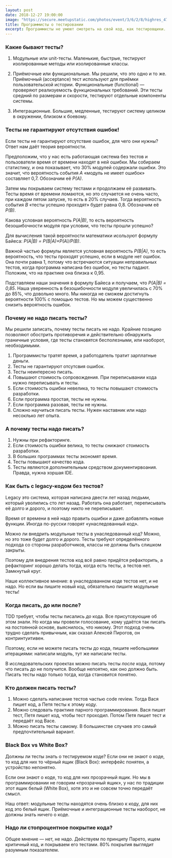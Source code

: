 ```yaml
---
layout: post
date: 2018-12-27 19:00:00
image: "https://secure.meetupstatic.com/photos/event/3/6/2/8/highres_477133864.jpeg"
title: Программисты о тестировании
excerpt: Программисты не умеют смотреть на свой код, как тестировщики. Мы собираем его из вылинок и клейстера, а тестировщики подступают к нему с топором и клещами.
---
```


### Какие бывают тесты?

1. Модульные или unit-тесты. Маленькие, быстрые, тестируют изолированные методы или изолированные классы.

1. Приёмочные или функциональные. Мы решили, что это одно и то же.
   Приёмочный (acceptance) тест используют для приёмки пользовательской истории.
   Функциональные (functional)&nbsp;&mdash; проверяют реализуемость функциональных требований.
   Эти тесты средний по размерам и скорости, тестируют отдельные компоненты системы.

1. Интеграционные. Большие, медленные, тестируют систему целиком в окружении,
   близком к боевому.

### Тесты не гарантируют отсутствия ошибок!

Если тесты не гарантируют отсутствие ошибок, для чего они нужны? Ответ нам даёт теория вероятности.

Предположим, что у нас есть работающая система без тестов и пользователи время от времени находят в ней ошибки.
Мы собираем статистику, и она показывает, что 30% модулей содержали ошибки. Это значит, что вероятность события *A*
&laquo;модуль не имеет ошибок&raquo; составляет 0,7. Обозначим её *P(A)*.

Затем мы покрываем систему тестами и продолжаем её развивать. Тесты время от времени ломаются, но это случается
не очень часто, при каждом пятом запуске, то есть в 20% случаев. Тогда вероятность события *B* &laquo;тесты успешно проходят&raquo; будет
равна 0,8. Обозначим её *P(B)*.

Какова условная вероятность *P(A\|B)*, то есть вероятность безошибочности модуля при условии, что тесты прошли успешно?

Для вычисления такой вероятности математики исользуют формулу Байеса: *P(A|B) = P(B|A)&times;P(A)/P(B)*.

Важной частью формулы является условная вероятность *P(B|A)*, то есть вероятность, что тесты проходят успешно,
если в модуле нет ошибок. Она почти равна 1, потому что встречаются ситуации неправильных тестов, когда программа
написана без ошибок, но тесты падают. Положим, что на практике она близка к 0,95.

Подставляем наши значения в формулу Байеса и получаем, что *P(A|B) = 0,85*. Наша уверенность в безошибочности модуля
увеличилась с 70% до 85%, что довольно много. Мы никогда не сможем достигнуть вероятности 100% с помощью тестов.
Но мы можем существенно снизить вероятность ошибок.

### Почему не надо писать тесты?

Мы решили записать, почему тесты писать не надо. Крайние позицию позволяют обострить противоречия и действительно обнаружить
граничные условия, где тесты становятся бесполезными, или наоборот, необходимыми.

1. Программисты тратят время, а работодатель тратит зарплатные деньги.
1. Тесты не гарантируют отсутсвия ошибок.
1. Тесты неинтересно писать.
1. Повышают стоимость сопровождения. При переписывании кода нужно переписывать и тесты.
1. Если стоимость ошибки невелика, то тесты повышают стоимость разработки.
1. Если программа простая, тесты не нужны.
1. Если программа разовая, тесты не нужны.
1. Сложно научиться писать тесты. Нужен наставник или надо несоклько лет опыта.

### А почему тесты надо писать?

1. Нужны при рефакторинге.
1. Если стоимость ошибки велика, то тесты снижают стоимость разработки.
1. В больших программах тесты экономят время.
1. Тесты повышают качество кода.
1. Тесты являются дополнительным средством документирвоания. Правда, нужна хоршая IDE.

### Как быть с legacy-кодом без тестов?

Legacy это система, которая написана двести лет назад людьми, который уволились сто лет назад.
Работать она работает, переписывать её долго и дорого, и поэтому никто не переписывает.

Время от времени в ней надо править ошибки и даже добавлять новые функции. Иногда по-русски
говорят &laquo;унаследованный код&raquo;.

Можно ли внедрить модульные тесты в унаследованный код? Можно, но это тоже будет долго и дорого.
Тесты требуют определённого подхода со стороны разработчиков, классы не должны быть слишком закрыты.

Поэтому для внедрения тестов код всё равно придётся рефакторить, а рефакторинг
хорошо делать тогда, когда есть тесты, а тестов нет. Замкнутый круг.

Наше коллективное мнение: в унаследованном коде тестов нет, и не надо. Но если вы пишите
новый код, обязательно пишите модульные тесты!

### Когда писать, до или после?

TDD требует, чтобы тесты писались *до* кода. Все присутсвующие об этом знали. Но когда мы провели голосование,
кому удаётся так писать на постоянной основе, выяснилось, что никому. Этот подход очень трудно сделать
привычным, как сказал Алексей Пирогов, он контринтуитивен.

Поэтому, если не можете писать тесты до кода, пишите небольшими итерациями: написали модуль, тут же написали
тесты.

В исследовательских проектах можно писать тесты *после* кода, потому что писать до не получится. Вообще непоятно,
как оно должно быть. Писать тесты надо только тогда, когда становится понятно.

### Кто должен писать тесты?

1. Можно сделать написание тестов частью code review. Тогда Вася пишет код, а Петя тесты к этому коду.
1. Можно следовать практике парного программирования. Вася пишет тест, Петя пишет код, чтобы тест проходил. Потом Петя пишет тест и передаёт ход Васе.
1. Можно писать тесты самому. В большинстве случаев это самый предпочтительный вариант.

### Black Box vs White Box?

Должны ли тесты знать о тестируемом коде? Если они не знают о коде, то код для них то чёрный ящик (Black Box):
интерфейс понятен, а устройство непонятно.

Если они знают о коде, то код для них прозрачный ящик. Но мы в программировании не говорим &laquo;прозрачный ящик&raquo;,
у нас по традиции этот ящик белый (White Box), хотя это и не совсем точно передаёт смысл.

Наш ответ: модульные тесты находятся очень близко к коду, для них код это белый ящик. Приёмочные и интеграционные тесты наоборот,
не должны знать ничего о коде.

### Надо ли стопроцентное покрытие кода?

Общее мнение&nbsp;&mdash; нет, не надо. Действуем по принципу Парето, ищем критичный код, и покрываем его тестами. 80% покрытия выглядит разумным показателем.
